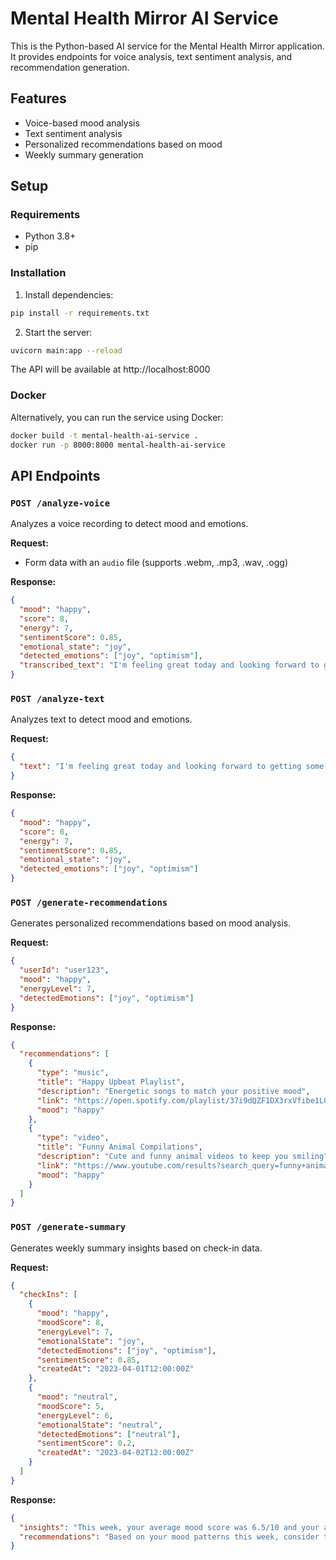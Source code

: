 
# Mental Health Mirror AI Service

This is the Python-based AI service for the Mental Health Mirror application. It provides endpoints for voice analysis, text sentiment analysis, and recommendation generation.

## Features

- Voice-based mood analysis
- Text sentiment analysis
- Personalized recommendations based on mood
- Weekly summary generation

## Setup

### Requirements

- Python 3.8+
- pip

### Installation

1. Install dependencies:

```bash
pip install -r requirements.txt
```

2. Start the server:

```bash
uvicorn main:app --reload
```

The API will be available at http://localhost:8000

### Docker

Alternatively, you can run the service using Docker:

```bash
docker build -t mental-health-ai-service .
docker run -p 8000:8000 mental-health-ai-service
```

## API Endpoints

### `POST /analyze-voice`

Analyzes a voice recording to detect mood and emotions.

**Request:**
- Form data with an `audio` file (supports .webm, .mp3, .wav, .ogg)

**Response:**
```json
{
  "mood": "happy",
  "score": 8,
  "energy": 7,
  "sentimentScore": 0.85,
  "emotional_state": "joy",
  "detected_emotions": ["joy", "optimism"],
  "transcribed_text": "I'm feeling great today and looking forward to getting some work done."
}
```

### `POST /analyze-text`

Analyzes text to detect mood and emotions.

**Request:**
```json
{
  "text": "I'm feeling great today and looking forward to getting some work done."
}
```

**Response:**
```json
{
  "mood": "happy",
  "score": 8,
  "energy": 7,
  "sentimentScore": 0.85,
  "emotional_state": "joy",
  "detected_emotions": ["joy", "optimism"]
}
```

### `POST /generate-recommendations`

Generates personalized recommendations based on mood analysis.

**Request:**
```json
{
  "userId": "user123",
  "mood": "happy",
  "energyLevel": 7,
  "detectedEmotions": ["joy", "optimism"]
}
```

**Response:**
```json
{
  "recommendations": [
    {
      "type": "music",
      "title": "Happy Upbeat Playlist",
      "description": "Energetic songs to match your positive mood",
      "link": "https://open.spotify.com/playlist/37i9dQZF1DX3rxVfibe1L0",
      "mood": "happy"
    },
    {
      "type": "video",
      "title": "Funny Animal Compilations",
      "description": "Cute and funny animal videos to keep you smiling",
      "link": "https://www.youtube.com/results?search_query=funny+animal+compilation",
      "mood": "happy"
    }
  ]
}
```

### `POST /generate-summary`

Generates weekly summary insights based on check-in data.

**Request:**
```json
{
  "checkIns": [
    {
      "mood": "happy",
      "moodScore": 8,
      "energyLevel": 7,
      "emotionalState": "joy",
      "detectedEmotions": ["joy", "optimism"],
      "sentimentScore": 0.85,
      "createdAt": "2023-04-01T12:00:00Z"
    },
    {
      "mood": "neutral",
      "moodScore": 5,
      "energyLevel": 6,
      "emotionalState": "neutral",
      "detectedEmotions": ["neutral"],
      "sentimentScore": 0.2,
      "createdAt": "2023-04-02T12:00:00Z"
    }
  ]
}
```

**Response:**
```json
{
  "insights": "This week, your average mood score was 6.5/10 and your average energy level was 6.5/10. You most frequently reported feeling happy. Your mood has declined over the week.",
  "recommendations": "Based on your mood patterns this week, consider the following:\n\n• Your mood has been moderate. Pay attention to what activities boost your mood and try to incorporate more of them.\n• Practice mindfulness or meditation to help maintain emotional balance.\n• Consider setting small, achievable goals to build momentum and confidence.\n• You've had high energy. Channel this productively into activities that matter to you.\n• Ensure you're also building in adequate rest periods to sustain your energy."
}
```

